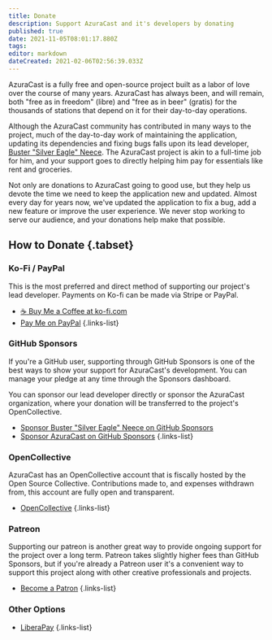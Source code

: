 ```yaml
---
title: Donate
description: Support AzuraCast and it's developers by donating
published: true
date: 2021-11-05T08:01:17.880Z
tags: 
editor: markdown
dateCreated: 2021-02-06T02:56:39.033Z
---
```


AzuraCast is a fully free and open-source project built as a labor of love over the course of many years. AzuraCast has always been, and will remain, both "free as in freedom" (libre) and "free as in beer" (gratis) for the thousands of stations that depend on it for their day-to-day operations.

Although the AzuraCast community has contributed in many ways to the project, much of the day-to-day work of maintaining the application, updating its dependencies and fixing bugs falls upon its lead developer, [Buster "Silver Eagle" Neece](https://github.com/SlvrEagle23). The AzuraCast project is akin to a full-time job for him, and your support goes to directly helping him pay for essentials like rent and groceries.

Not only are donations to AzuraCast going to good use, but they help us devote the time we need to keep the application new and updated. Almost every day for years now, we've updated the application to fix a bug, add a new feature or improve the user experience. We never stop working to serve our audience, and your donations help make that possible.

## How to Donate {.tabset}

### Ko-Fi / PayPal

This is the most preferred and direct method of supporting our project's lead developer. Payments on Ko-fi can be made via Stripe or PayPal.

- [:coffee: Buy Me a Coffee at ko-fi.com](https://ko-fi.com/A736ATQ)
- [Pay Me on PayPal](https://paypal.me/SlvrEagle23)
{.links-list}

### GitHub Sponsors

If you're a GitHub user, supporting through GitHub Sponsors is one of the best ways to show your support for AzuraCast's development. You can manage your pledge at any time through the Sponsors dashboard.

You can sponsor our lead developer directly or sponsor the AzuraCast organization, where your donation will be transferred to the project's OpenCollective.

- [Sponsor Buster "Silver Eagle" Neece on GitHub Sponsors](https://github.com/sponsors/SlvrEagle23)
- [Sponsor AzuraCast on GitHub Sponsors](https://github.com/sponsors/AzuraCast)
{.links-list}

### OpenCollective

AzuraCast has an OpenCollective account that is fiscally hosted by the Open Source Collective. Contributions made to, and expenses withdrawn from, this account are fully open and transparent.

- [OpenCollective](https://opencollective.com/azuracast)
{.links-list}

### Patreon

Supporting our patreon is another great way to provide ongoing support for the project over a long term. Patreon takes slightly higher fees than GitHub Sponsors, but if you're already a Patreon user it's a convenient way to support this project along with other creative professionals and projects.

- [Become a Patron](https://www.patreon.com/bePatron?u=232463)
{.links-list}

### Other Options

- [LiberaPay](https://liberapay.com/SilverEagleDev/donate)
{.links-list}

